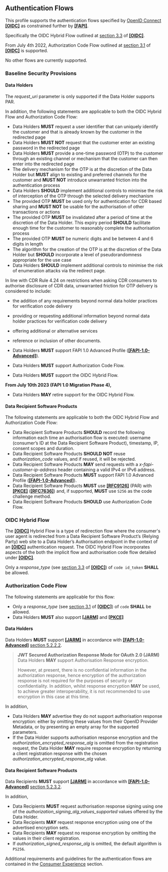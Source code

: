 ## Authentication Flows
This profile supports the authentication flows specified by [OpenID Connect](https://openid.net/specs/openid-connect-core-1_0.html) **[[OIDC]](#nref-OIDC)** as constrained further by **[[FAPI]](#iref-FAPI)**.

Specifically the OIDC Hybrid Flow outlined at [section 3.3](https://openid.net/specs/openid-connect-core-1_0.html#HybridFlowAuth) of **[[OIDC]](#nref-OIDC)**.

From July 4th 2022, Authorization Code Flow outlined at [section 3.1](https://openid.net/specs/openid-connect-core-1_0.html#CodeFlowAuth) of **[[OIDC]](#nref-OIDC)** is supported.

No other flows are currently supported.


### Baseline Security Provisions

#### Data Holders
The _request_uri_ parameter is only supported if the Data Holder supports PAR.

In addition, the following statements are applicable to both the OIDC Hybrid Flow and Authorization Code Flow:

- Data Holders **MUST** request a user identifier that can uniquely identify the customer and that is already known by the customer in the redirected page
- Data Holders **MUST NOT** request that the customer enter an existing password in the redirected page
- Data Holders **MUST** provide a one-time password (OTP) to the customer through an existing channel or mechanism that the customer can then enter into the redirected page
- The delivery mechanism for the OTP is at the discretion of the Data Holder but **MUST** align to existing and preferred channels for the customer and **MUST NOT** introduce unwarranted friction into the authentication process
- Data Holders **SHOULD** implement additional controls to minimise the risk of interception of the OTP through the selected delivery mechanism
- The provided OTP **MUST** be used only for authentication for CDR based sharing and **MUST NOT** be usable for the authorisation of other transactions or actions
- The provided OTP **MUST** be invalidated after a period of time at the discretion of the Data Holder. This expiry period **SHOULD** facilitate enough time for the customer to reasonably complete the authorisation process
- The provided OTP **MUST** be numeric digits and be between 4 and 6 digits in length
- The algorithm for the creation of the OTP is at the discretion of the Data Holder but **SHOULD** incorporate a level of pseudorandomness appropriate for the use case
- Data Holders **SHOULD** implement additional controls to minimise the risk of enumeration attacks via the redirect page.

In line with CDR Rule 4.24 on restrictions when asking CDR consumers to authorise disclosure of CDR data, unwarranted friction for OTP delivery is considered to include:

- the addition of any requirements beyond normal data holder practices for verification code delivery
- providing or requesting additional information beyond normal data holder practices for verification code delivery
- offering additional or alternative services
- reference or inclusion of other documents.

- Data Holders **MUST** support FAPI 1.0 Advanced Profile (**[[FAPI-1.0-Advanced]](#nref-FAPI-1-0-Advanced)**).
- Data Holders **MUST** support Authorization Code Flow. 
- Data Holders **MUST** support the OIDC Hybrid Flow.

**From July 10th 2023 (FAPI 1.0 Migration Phase 4),** 

* Data Holders **MAY** retire support for the OIDC Hybrid Flow.


#### Data Recipient Software Products

The following statements are applicable to both the OIDC Hybrid Flow and Authorization Code Flow:

- Data Recipient Software Products **SHOULD** record the following information each time an authorisation flow is executed: username (consumer’s ID at the Data Recipient Software Product), timestamp, IP, consent scopes and duration.
- Data Recipient Software Products **SHOULD NOT** reuse _authorization_code_ values, and if reused, it will be rejected.
- Data Recipient Software Products **MAY** send requests with a _x-fapi-customer-ip-address_ header containing a valid IPv4 or IPv6 address.
- Data Recipient Software Products **MUST** support FAPI 1.0 Advanced Profile (**[[FAPI-1.0-Advanced]](#nref-FAPI-1-0-Advanced)**).
- Data Recipient Software Products **MUST** use **[[RFC9126]](#nref-RFC9126)** (PAR) with **[[PKCE]](#nref-PKCE)** (**[[RFC7636]](#nref-RFC7636)**) and, if supported, **MUST** use `S256` as the code challenge method.
- Data Recipient Software Products **SHOULD** use Authorization Code Flow.

### OIDC Hybrid Flow
The **[[OIDC]](#nref-OIDC)** Hybrid Flow is a type of redirection flow where the consumer's user agent is redirected from a Data Recipient Software Product’s (Relying Party) web site to a Data Holder’s Authorisation endpoint in the context of an **[[OIDC]](#nref-OIDC)** authentication request. The OIDC Hybrid Flow incorporates aspects of the both the implicit flow and authorisation code flow detailed under **[[OIDC]](#nref-OIDC)**.

Only a _response_type_ (see [section 3.3](https://openid.net/specs/openid-connect-core-1_0.html#HybridFlowAuth) of **[[OIDC]](#nref-OIDC)**) of `code id_token` **SHALL** be allowed.

### Authorization Code Flow

The following statements are applicable for this flow:

- Only a _response_type_ (see [section 3.1](https://openid.net/specs/openid-connect-core-1_0.html#CodeFlowAuth) of **[[OIDC]](#nref-OIDC)**) of `code` **SHALL** be allowed.
- Data Holders **MUST** also support **[[JARM]](#nref-JARM)** and **[[PKCE]](#nref-PKCE)**

#### Data Holders
Data Holders **MUST** support **[[JARM]](#nref-JARM)** in accordance with **[[FAPI-1.0-Advanced]](#nref-FAPI-1-0-Advanced)** [section 5.2.2.2](https://openid.net/specs/openid-financial-api-part-2-1_0.html#jarm).

> **JWT Secured Authorization Response Mode for OAuth 2.0 (JARM)**  
> Data Holders **MAY** support Authorisation Response encryption.
>
> However, at present, there is no confidential information in the authorization response, hence encryption of the authorization response is not required for the purposes of security or confidentiality. In addition, whilst response encryption **MAY** be used, to achieve greater interoperability, it is not recommended to use encryption in this case at this time.

In addition,

- Data Holders **MAY** advertise they do not support authorisation response encryption: either by omitting these values from their OpenID Provider Metadata, or by presenting an empty array for the supported parameters.
- If the Data Holder supports authorisation response encryption and the _authorization_encrypted_response_alg_ is omitted from the registration request, the Data Holder **MAY** require response encryption by returning a client registration response with the chosen _authorization_encrypted_response_alg_ value.

#### Data Recipient Software Products
Data Recipients **MUST** support **[[JARM]](#nref-JARM)** in accordance with **[[FAPI-1.0-Advanced]](#nref-FAPI-1-0-Advanced)** [section 5.2.3.2](https://openid.net/specs/openid-financial-api-part-2-1_0.html#jarm-1).

In addition,

- Data Recipients **MUST** request authorisation response signing using one of the _authorization_signing_alg_values_supported_ values offered by the Data Holder.
- Data Recipients **MAY** request response encryption using one of the advertised encryption sets.
- Data Recipients **MAY** request no response encryption by omitting the values in their client registration.
- If _authorization_signed_response_alg_ is omitted, the default algorithm is `PS256`.


Additional requirements and guidelines for the authentication flows are contained in the [Consumer Experience](#consumer-experience) section.
